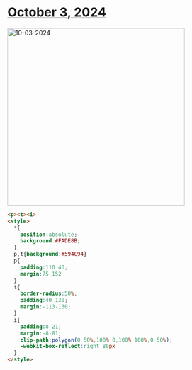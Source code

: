 # [October 3, 2024](https://cssbattle.dev/play/QQVpmB3GqojXtPqt63h9)

<img src="https://firebasestorage.googleapis.com/v0/b/cssbattleapp.appspot.com/o/user%2Fe6YbeBahWNPT7VpE2rE2p85byxa2%2Ftargets%2Ftarget_FSYedFI@2x.png?alt=media" width="400" alt="10-03-2024" />

```html
<p><t><i>
<style>
  *{
    position:absolute;
    background:#FADE8B;
  }
  p,t{background:#594C94}
  p{
    padding:110 40;
    margin:75 152
  }
  t{
    border-radius:50%;
    padding:40 130;
    margin:-113-130;
  }
  i{
    padding:8 21;
    margin:-8-81;
    clip-path:polygon(0 50%,100% 0,100% 100%,0 50%);
    -webkit-box-reflect:right 80px
  }
</style>
```
